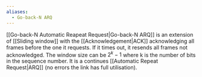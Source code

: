 ```yaml
---
aliases:
  - Go-back-N ARQ
---
```


[[Go-back-N Automatic Reapeat Request|Go-back-N ARQ]] is an extension of [[Sliding window]] with the [[Acknowledgement|ACK]] acknowledging all frames before the one it requests. If it times out, it resends all frames not acknowledged. The window size can be $2^{k} - 1$ where k is the number of bits in the sequence number. It is a continues [[Automatic Repeat Request|ARQ]] (no errors the link has full utilisation).